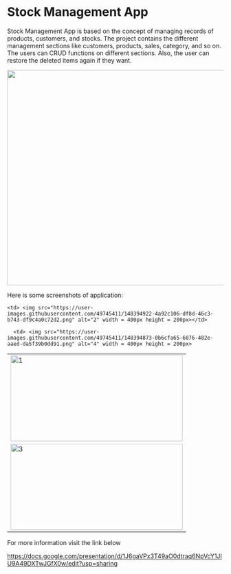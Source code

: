 # Stock Management App
 Stock Management App is based on the concept of managing records of products, customers, and stocks. The project contains the different management sections like customers, products, sales, category, and so on. The users can CRUD functions on different sections. Also, the user can restore the deleted items again if they want. 
 
 <img src="https://user-images.githubusercontent.com/49745411/148379477-492e47d2-c6bb-45c4-a1d8-6720607c8536.png" width=900, height=500>
 
 Here is some screenshots of application: 
 

<table>
  <tr>
    <td> <img src="https://user-images.githubusercontent.com/49745411/148394896-8cc5b961-b22e-4850-9eb6-c2eba562f629.png"  alt="1" width = 400px height = 200px></td>

    <td> <img src="https://user-images.githubusercontent.com/49745411/148394922-4a92c106-df8d-46c3-b743-df9c4a0c72d2.png" alt="2" width = 400px height = 200px></td>
   </tr> 
   <tr>
      <td> <img src="https://user-images.githubusercontent.com/49745411/148394930-26d00a0d-b177-4a13-ae0f-162aba275505.png" alt="3" width = 400px height = 200px></td>

      <td> <img src="https://user-images.githubusercontent.com/49745411/148394873-0b6cfa65-6876-482e-aaed-da5f39b0dd91.png" alt="4" width = 400px height = 200px>
  </td>
  </tr>
</table>
 
For more information visit the link below

https://docs.google.com/presentation/d/1J6gaVPx3T49aO0dtraq6NpVcY1JIU9A49DXTwJGfX0w/edit?usp=sharing
